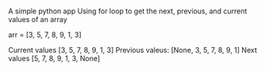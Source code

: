 # 
A simple python app
Using for loop to get the next, previous, and current values of an array


arr = [3, 5, 7, 8, 9, 1, 3] 

Current values [3, 5, 7, 8, 9, 1, 3] 
Previous valeus: [None, 3, 5, 7, 8, 9, 1] 
Next values [5, 7, 8, 9, 1, 3, None]
